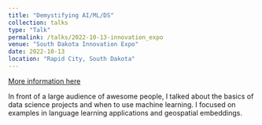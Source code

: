 ```yaml
---
title: "Demystifying AI/ML/DS"
collection: talks
type: "Talk"
permalink: /talks/2022-10-13-innovation_expo
venue: "South Dakota Innovation Expo"
date: 2022-10-13
location: "Rapid City, South Dakota"
---
```


[More information here](https://sdinnovationexpo.com/rapid-city)

In front of a large audience of awesome people, I talked about the basics of data science projects and when to use machine learning. I focused on examples in language learning applications and geospatial embeddings.
